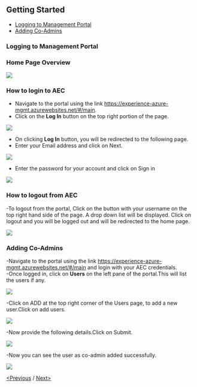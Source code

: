 ## Getting Started
 * [Logging to Management Portal](#logging-to-management-portal)
 * [Adding Co-Admins](#adding-co-admins)
 
 ### Logging to Management Portal
 ### Home Page Overview

<img src="https://github.com/Suraj2093/Azure-Experience-Centre/blob/master/Images/Portal_overview.png"/>  

### How to login to AEC
- Navigate to the portal using the link https://experience-azure-mgmt.azurewebsites.net/#/main.
- Click on the **Log In** button on the top right portion of the page.  

<img src="https://github.com/Suraj2093/Azure-Experience-Centre/blob/master/Images/portal_login.png"/>

- On clicking **Log In** button, you will be redirected to the following page.
- Enter your Email address and click on Next.

<img src="https://github.com/Suraj2093/Azure-Experience-Centre/blob/master/Images/portal_login1.png"/>

- Enter the password for your account and click on Sign in

<img src="https://github.com/Suraj2093/Azure-Experience-Centre/blob/master/Images/Login_password.png"/>

### How to logout from AEC
-To logout from the portal, Click on the button with your username on the top right hand side of the page. A drop down list will be displayed. Click on logout and you will be logged out and will be redirected to the home page.

<img src="https://github.com/Suraj2093/Azure-Experience-Centre/blob/master/Images/Logout.png"/>

### Adding Co-Admins

-Navigate to the portal using the link https://experience-azure-mgmt.azurewebsites.net/#/main and login with your AEC credentials.  
-Once logged in, click on **Users** on the left pane of the portal.This will list the users if any.

<kbd><img src="/Images/odl_Click_Users.png"/></kbd>

-Click on ADD at the top right corner of the Users page, to add a new user.Click on add users.

<kbd><img src="/Images/odl_click_adduser.png"/></kbd>

-Now provide the following details.Click  on Submit.

<kbd><img src="/Images/odl_click_submit.png"/></kbd>

-Now you can see the user as co-admin added successfully.

<kbd><img src="/Images/odl_testuser.png"/></kbd>

[<Previous](https://github.com/Suraj2093/Azure-Experience-Centre/blob/master/README.md) /
[Next>](https://github.com/Suraj2093/Azure-Experience-Centre/blob/master/docs/Creating-AEC-templates.md)

